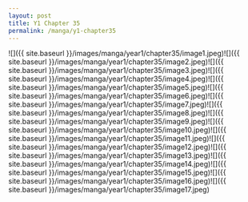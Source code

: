 ```yaml
---
layout: post
title: Y1 Chapter 35
permalink: /manga/y1-chapter35
---
```


![]({{ site.baseurl }}/images/manga/year1/chapter35/image1.jpeg)![]({{ site.baseurl }}/images/manga/year1/chapter35/image2.jpeg)![]({{ site.baseurl }}/images/manga/year1/chapter35/image3.jpeg)![]({{ site.baseurl }}/images/manga/year1/chapter35/image4.jpeg)![]({{ site.baseurl }}/images/manga/year1/chapter35/image5.jpeg)![]({{ site.baseurl }}/images/manga/year1/chapter35/image6.jpeg)![]({{ site.baseurl }}/images/manga/year1/chapter35/image7.jpeg)![]({{ site.baseurl }}/images/manga/year1/chapter35/image8.jpeg)![]({{ site.baseurl }}/images/manga/year1/chapter35/image9.jpeg)![]({{ site.baseurl }}/images/manga/year1/chapter35/image10.jpeg)![]({{ site.baseurl }}/images/manga/year1/chapter35/image11.jpeg)![]({{ site.baseurl }}/images/manga/year1/chapter35/image12.jpeg)![]({{ site.baseurl }}/images/manga/year1/chapter35/image13.jpeg)![]({{ site.baseurl }}/images/manga/year1/chapter35/image14.jpeg)![]({{ site.baseurl }}/images/manga/year1/chapter35/image15.jpeg)![]({{ site.baseurl }}/images/manga/year1/chapter35/image16.jpeg)![]({{ site.baseurl }}/images/manga/year1/chapter35/image17.jpeg)
